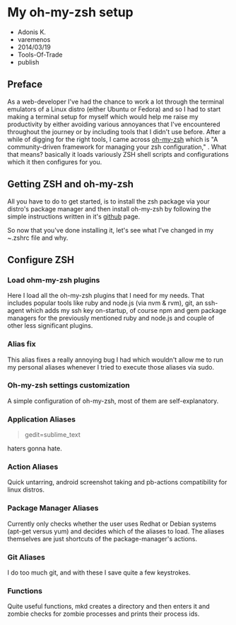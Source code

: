 # My oh-my-zsh setup
- Adonis K.
- varemenos
- 2014/03/19
- Tools-Of-Trade
- publish

## Preface

As a web-developer I've had the chance to work a lot through the terminal emulators of a Linux distro (either Ubuntu or Fedora) and so I had to start making a terminal setup for myself which would help me raise my productivity by either avoiding various annoyances that I've encountered throughout the journey or by including tools that I didn't use before. After a while of digging for the right tools, I came across [oh-my-zsh](https://github.com/robbyrussell/oh-my-zsh) which is "A community-driven framework for managing your zsh configuration," . What that means? basically it loads variously ZSH shell scripts and configurations which it then configures for you.

## Getting ZSH and oh-my-zsh

All you have to do to get started, is to install the zsh package via your distro's package manager and then install oh-my-zsh by following the simple instructions written in it's [github](https://github.com/robbyrussell/oh-my-zsh#setup) page.

So now that you've done installing it, let's see what I've changed in my ~.zshrc file and why.

## Configure ZSH

### Load ohm-my-zsh plugins

<script src="https://gist.github.com/varemenos/9632120.js"></script>

Here I load all the oh-my-zsh plugins that I need for my needs. That includes popular tools like ruby and node.js (via nvm & rvm), git, an ssh-agent which adds my ssh key on-startup, of course npm and gem package managers for the previously mentioned ruby and node.js and couple of other less significant plugins.

### Alias fix

<script src="https://gist.github.com/varemenos/9632134.js"></script>

This alias fixes a really annoying bug I had which wouldn't allow me to run my personal aliases whenever I tried to execute those aliases via sudo.

### Oh-my-zsh settings customization

<script src="https://gist.github.com/varemenos/9632153.js"></script>

A simple configuration of oh-my-zsh, most of them are self-explanatory.

### Application Aliases

<script src="https://gist.github.com/varemenos/9632177.js"></script>

> gedit=sublime_text

haters gonna hate.

### Action Aliases

<script src="https://gist.github.com/varemenos/9632199.js"></script>

Quick untarring, android screenshot taking and pb-actions compatibility for linux distros.

### Package Manager Aliases

<script src="https://gist.github.com/varemenos/9632225.js"></script>

Currently only checks whether the user uses Redhat or Debian systems (apt-get versus yum) and decides which of the aliases to load. The aliases themselves are just shortcuts of the package-manager's actions.

### Git Aliases

<script src="https://gist.github.com/varemenos/9632243.js"></script>

I do too much git, and with these I save quite a few keystrokes.

### Functions

<script src="https://gist.github.com/varemenos/9632251.js"></script>

Quite useful functions, mkd creates a directory and then enters it and zombie checks for zombie processes and prints their process ids.
